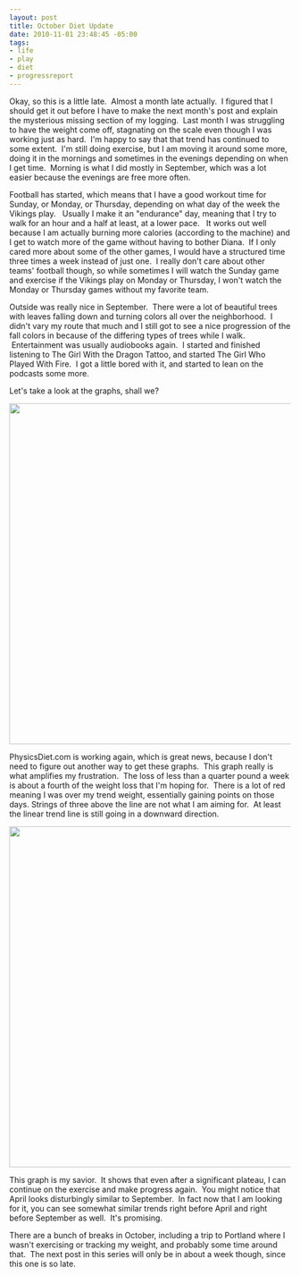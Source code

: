 ```yaml
--- 
layout: post
title: October Diet Update
date: 2010-11-01 23:48:45 -05:00
tags: 
- life
- play
- diet
- progressreport
---
```

Okay, so this is a little late.  Almost a month late actually.  I figured that I should get it out before I have to make the next month's post and explain the mysterious missing section of my logging.  Last month I was struggling to have the weight come off, stagnating on the scale even though I was working just as hard.  I'm happy to say that that trend has continued to some extent.  I'm still doing exercise, but I am moving it around some more, doing it in the mornings and sometimes in the evenings depending on when I get time.  Morning is what I did mostly in September, which was a lot easier because the evenings are free more often.

Football has started, which means that I have a good workout time for Sunday, or Monday, or Thursday, depending on what day of the week the Vikings play.   Usually I make it an "endurance" day, meaning that I try to walk for an hour and a half at least, at a lower pace.   It works out well because I am actually burning more calories (according to the machine) and I get to watch more of the game without having to bother Diana.  If I only cared more about some of the other games, I would have a structured time three times a week instead of just one.  I really don't care about other teams' football though, so while sometimes I will watch the Sunday game and exercise if the Vikings play on Monday or Thursday, I won't watch the Monday or Thursday games without my favorite team.

Outside was really nice in September.  There were a lot of beautiful trees with leaves falling down and turning colors all over the neighborhood.  I didn't vary my route that much and I still got to see a nice progression of the fall colors in because of the differing types of trees while I walk.  Entertainment was usually audiobooks again.  I started and finished listening to The Girl With the Dragon Tattoo, and started The Girl Who Played With Fire.  I got a little bored with it, and started to lean on the podcasts some more.

Let's take a look at the graphs, shall we?

<a href="http://base0.net/wp-content/uploads/2010/11/30d-oct9.png"><img class="alignnone size-full wp-image-680" title="October Diet Progress" src="http://base0.net/wp-content/uploads/2010/11/30d-oct9.png" alt="" width="610" /></a>

PhysicsDiet.com is working again, which is great news, because I don't need to figure out another way to get these graphs.  This graph really is what amplifies my frustration.  The loss of less than a quarter pound a week is about a fourth of the weight loss that I'm hoping for.  There is a lot of red meaning I was over my trend weight, essentially gaining points on those days. Strings of three above the line are not what I am aiming for.  At least the linear trend line is still going in a downward direction.

<a href="http://base0.net/wp-content/uploads/2010/11/yr-oct9.png"><img class="alignnone size-full wp-image-681" title="Diet Progress Yearly Oct 9" src="http://base0.net/wp-content/uploads/2010/11/yr-oct9.png" alt="" width="610" /></a>

This graph is my savior.  It shows that even after a significant plateau, I can continue on the exercise and make progress again.  You might notice that April looks disturbingly similar to September.  In fact now that I am looking for it, you can see somewhat similar trends right before April and right before September as well.  It's promising.

There are a bunch of breaks in October, including a trip to Portland where I wasn't exercising or tracking my weight, and probably some time around that.  The next post in this series will only be in about a week though, since this one is so late.

